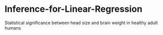 # Inference-for-Linear-Regression
Statistical significance between head size and brain weight in healthy adult humans
